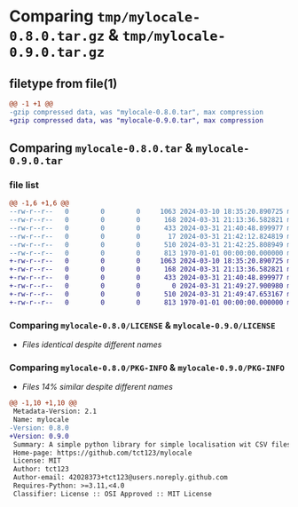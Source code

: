 # Comparing `tmp/mylocale-0.8.0.tar.gz` & `tmp/mylocale-0.9.0.tar.gz`

## filetype from file(1)

```diff
@@ -1 +1 @@
-gzip compressed data, was "mylocale-0.8.0.tar", max compression
+gzip compressed data, was "mylocale-0.9.0.tar", max compression
```

## Comparing `mylocale-0.8.0.tar` & `mylocale-0.9.0.tar`

### file list

```diff
@@ -1,6 +1,6 @@
--rw-r--r--   0        0        0     1063 2024-03-10 18:35:20.890725 mylocale-0.8.0/LICENSE
--rw-r--r--   0        0        0      168 2024-03-31 21:13:36.582821 mylocale-0.8.0/README.md
--rw-r--r--   0        0        0      433 2024-03-31 21:40:48.899977 mylocale-0.8.0/mylocale/TR.py
--rw-r--r--   0        0        0       17 2024-03-31 21:42:12.824819 mylocale-0.8.0/mylocale/__init__.py
--rw-r--r--   0        0        0      510 2024-03-31 21:42:25.808949 mylocale-0.8.0/pyproject.toml
--rw-r--r--   0        0        0      813 1970-01-01 00:00:00.000000 mylocale-0.8.0/PKG-INFO
+-rw-r--r--   0        0        0     1063 2024-03-10 18:35:20.890725 mylocale-0.9.0/LICENSE
+-rw-r--r--   0        0        0      168 2024-03-31 21:13:36.582821 mylocale-0.9.0/README.md
+-rw-r--r--   0        0        0      433 2024-03-31 21:40:48.899977 mylocale-0.9.0/mylocale/TR.py
+-rw-r--r--   0        0        0        0 2024-03-31 21:49:27.900980 mylocale-0.9.0/mylocale/__init__.py
+-rw-r--r--   0        0        0      510 2024-03-31 21:49:47.653167 mylocale-0.9.0/pyproject.toml
+-rw-r--r--   0        0        0      813 1970-01-01 00:00:00.000000 mylocale-0.9.0/PKG-INFO
```

### Comparing `mylocale-0.8.0/LICENSE` & `mylocale-0.9.0/LICENSE`

 * *Files identical despite different names*

### Comparing `mylocale-0.8.0/PKG-INFO` & `mylocale-0.9.0/PKG-INFO`

 * *Files 14% similar despite different names*

```diff
@@ -1,10 +1,10 @@
 Metadata-Version: 2.1
 Name: mylocale
-Version: 0.8.0
+Version: 0.9.0
 Summary: A simple python library for simple localisation wit CSV files.
 Home-page: https://github.com/tct123/mylocale
 License: MIT
 Author: tct123
 Author-email: 42028373+tct123@users.noreply.github.com
 Requires-Python: >=3.11,<4.0
 Classifier: License :: OSI Approved :: MIT License
```

